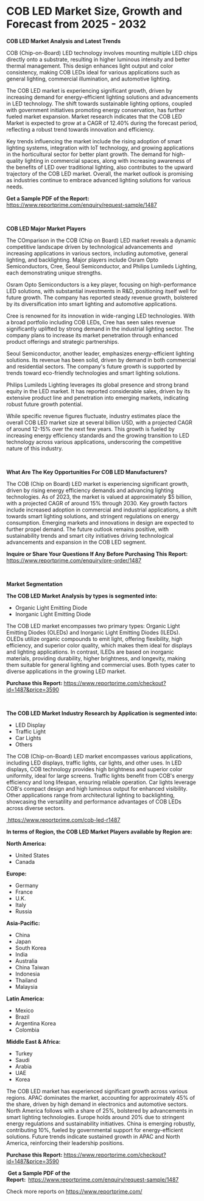 <p><h1>COB LED Market Size, Growth and Forecast from 2025 - 2032</h1></p><p><strong>COB LED Market Analysis and Latest Trends</strong></p>
<p><p>COB (Chip-on-Board) LED technology involves mounting multiple LED chips directly onto a substrate, resulting in higher luminous intensity and better thermal management. This design enhances light output and color consistency, making COB LEDs ideal for various applications such as general lighting, commercial illumination, and automotive lighting.</p><p>The COB LED market is experiencing significant growth, driven by increasing demand for energy-efficient lighting solutions and advancements in LED technology. The shift towards sustainable lighting options, coupled with government initiatives promoting energy conservation, has further fueled market expansion. Market research indicates that the COB LED Market is expected to grow at a CAGR of 12.40% during the forecast period, reflecting a robust trend towards innovation and efficiency.</p><p>Key trends influencing the market include the rising adoption of smart lighting systems, integration with IoT technology, and growing applications in the horticultural sector for better plant growth. The demand for high-quality lighting in commercial spaces, along with increasing awareness of the benefits of LED over traditional lighting, also contributes to the upward trajectory of the COB LED market. Overall, the market outlook is promising as industries continue to embrace advanced lighting solutions for various needs.</p></p>
<p><strong>Get a Sample PDF of the Report:&nbsp;</strong> <a href="https://www.reportprime.com/enquiry/request-sample/1487?utm_campaign=3257&utm_medium=2&utm_source=Github&utm_content=ia&utm_term=18032025&utm_id=cob-led">https://www.reportprime.com/enquiry/request-sample/1487</a></p>
<p>&nbsp;</p>
<p><strong>COB LED Major Market Players</strong></p>
<p><p>The COmparison in the COB (Chip on Board) LED market reveals a dynamic competitive landscape driven by technological advancements and increasing applications in various sectors, including automotive, general lighting, and backlighting. Major players include Osram Opto Semiconductors, Cree, Seoul Semiconductor, and Philips Lumileds Lighting, each demonstrating unique strengths.</p><p>Osram Opto Semiconductors is a key player, focusing on high-performance LED solutions, with substantial investments in R&D, positioning itself well for future growth. The company has reported steady revenue growth, bolstered by its diversification into smart lighting and automotive applications.</p><p>Cree is renowned for its innovation in wide-ranging LED technologies. With a broad portfolio including COB LEDs, Cree has seen sales revenue significantly uplifted by strong demand in the industrial lighting sector. The company plans to increase its market penetration through enhanced product offerings and strategic partnerships.</p><p>Seoul Semiconductor, another leader, emphasizes energy-efficient lighting solutions. Its revenue has been solid, driven by demand in both commercial and residential sectors. The company's future growth is supported by trends toward eco-friendly technologies and smart lighting solutions.</p><p>Philips Lumileds Lighting leverages its global presence and strong brand equity in the LED market. It has reported considerable sales, driven by its extensive product line and penetration into emerging markets, indicating robust future growth potential.</p><p>While specific revenue figures fluctuate, industry estimates place the overall COB LED market size at several billion USD, with a projected CAGR of around 12-15% over the next few years. This growth is fueled by increasing energy efficiency standards and the growing transition to LED technology across various applications, underscoring the competitive nature of this industry.</p></p>
<p>&nbsp;</p>
<p><strong>What Are The Key Opportunities For COB LED Manufacturers?</strong></p>
<p><p>The COB (Chip on Board) LED market is experiencing significant growth, driven by rising energy efficiency demands and advancing lighting technologies. As of 2023, the market is valued at approximately $5 billion, with a projected CAGR of around 15% through 2030. Key growth factors include increased adoption in commercial and industrial applications, a shift towards smart lighting solutions, and stringent regulations on energy consumption. Emerging markets and innovations in design are expected to further propel demand. The future outlook remains positive, with sustainability trends and smart city initiatives driving technological advancements and expansion in the COB LED segment.</p></p>
<p><strong>Inquire or Share Your Questions If Any Before Purchasing This Report:</strong> <a href="https://www.reportprime.com/enquiry/pre-order/1487?utm_campaign=3257&utm_medium=2&utm_source=Github&utm_content=ia&utm_term=18032025&utm_id=cob-led">https://www.reportprime.com/enquiry/pre-order/1487</a></p>
<p>&nbsp;</p>
<p><strong>Market Segmentation</strong></p>
<p><strong>The COB LED Market Analysis by types is segmented into:</strong></p>
<p><ul><li>Organic Light Emitting Diode</li><li>Inorganic Light Emitting Diode</li></ul></p>
<p><p>The COB LED market encompasses two primary types: Organic Light Emitting Diodes (OLEDs) and Inorganic Light Emitting Diodes (ILEDs). OLEDs utilize organic compounds to emit light, offering flexibility, high efficiency, and superior color quality, which makes them ideal for displays and lighting applications. In contrast, ILEDs are based on inorganic materials, providing durability, higher brightness, and longevity, making them suitable for general lighting and commercial uses. Both types cater to diverse applications in the growing LED market.</p></p>
<p><strong>Purchase this Report:&nbsp;</strong><a href="https://www.reportprime.com/checkout?id=1487&price=3590&utm_campaign=3257&utm_medium=2&utm_source=Github&utm_content=ia&utm_term=18032025&utm_id=cob-led">https://www.reportprime.com/checkout?id=1487&price=3590</a></p>
<p>&nbsp;</p>
<p><strong>The COB LED Market Industry Research by Application is segmented into:</strong></p>
<p><ul><li>LED Display</li><li>Traffic Light</li><li>Car Lights</li><li>Others</li></ul></p>
<p><p>The COB (Chip-on-Board) LED market encompasses various applications, including LED displays, traffic lights, car lights, and other uses. In LED displays, COB technology provides high brightness and superior color uniformity, ideal for large screens. Traffic lights benefit from COB's energy efficiency and long lifespan, ensuring reliable operation. Car lights leverage COB's compact design and high luminous output for enhanced visibility. Other applications range from architectural lighting to backlighting, showcasing the versatility and performance advantages of COB LEDs across diverse sectors.</p></p>
<p><a href="https://www.reportprime.com/cob-led-r1487?utm_campaign=3257&utm_medium=2&utm_source=Github&utm_content=ia&utm_term=18032025&utm_id=cob-led">&nbsp;https://www.reportprime.com/cob-led-r1487</a></p>
<p><strong>In terms of Region, the COB LED Market Players available by Region are:</strong></p>
<p>
    <p> <strong> North America: </strong>
        <ul>
            <li>United States</li>
            <li>Canada</li>
        </ul>
        </p> 
    <p> <strong> Europe: </strong>
        <ul>
            <li>Germany</li>
            <li>France</li>
            <li>U.K.</li>
            <li>Italy</li>
            <li>Russia</li>
        </ul>
        </p> 
    <p> <strong> Asia-Pacific: </strong>
        <ul>
            <li>China</li>
            <li>Japan</li>
            <li>South Korea</li>
            <li>India</li>
            <li>Australia</li>
            <li>China Taiwan</li>
            <li>Indonesia</li>
            <li>Thailand</li>
            <li>Malaysia</li>
        </ul>
        </p> 
    <p> <strong> Latin America: </strong>
        <ul>
            <li>Mexico</li>
            <li>Brazil</li>
            <li>Argentina Korea</li>
            <li>Colombia</li>
        </ul>
        </p> 
    <p> <strong> Middle East & Africa: </strong>
        <ul>
            <li>Turkey</li>
            <li>Saudi</li>
            <li>Arabia</li>
            <li>UAE</li>
            <li>Korea</li>
        </ul>
    </p>
    </p>
<p><p>The COB LED market has experienced significant growth across various regions. APAC dominates the market, accounting for approximately 45% of the share, driven by high demand in electronics and automotive sectors. North America follows with a share of 25%, bolstered by advancements in smart lighting technologies. Europe holds around 20% due to stringent energy regulations and sustainability initiatives. China is emerging robustly, contributing 10%, fueled by governmental support for energy-efficient solutions. Future trends indicate sustained growth in APAC and North America, reinforcing their leadership positions.</p></p>
<p><strong>Purchase this Report: </strong><a href="https://www.reportprime.com/checkout?id=1487&price=3590&utm_campaign=3257&utm_medium=2&utm_source=Github&utm_content=ia&utm_term=18032025&utm_id=cob-led">https://www.reportprime.com/checkout?id=1487&price=3590</a></p>
<p>&nbsp;<strong>Get a Sample PDF of the Report:&nbsp;&nbsp;</strong><a href="https://www.reportprime.com/enquiry/request-sample/1487?utm_campaign=3257&utm_medium=2&utm_source=Github&utm_content=ia&utm_term=18032025&utm_id=cob-led">https://www.reportprime.com/enquiry/request-sample/1487</a></p>
<p><strong></strong></p>
<p>Check more reports on <a href="https://www.reportprime.com/?utm_campaign=3257&utm_medium=2&utm_source=Github&utm_content=ia&utm_term=18032025&utm_id=cob-led">https://www.reportprime.com/</a></p>